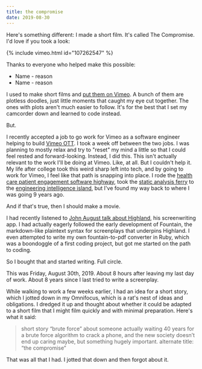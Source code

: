 ```yaml
---
title: the compromise
date: 2019-08-30
---
```


Here's something different: I made a short film. It's called The Compromise. I'd love if you took a look:

{% include vimeo.html id="107262547" %}

Thanks to everyone who helped make this possible:

* Name - reason
* Name - reason

I used to make short films and [put them on Vimeo](https://vimeo.com/maxjacobson).
A bunch of them are plotless doodles, just little moments that caught my eye cut together.
The ones with plots aren't much easier to follow.
It's for the best that I set my camcorder down and learned to code instead.

But.

I recently accepted a job to go work for Vimeo as a software engineer helping to build [Vimeo OTT].
I took a week off between the two jobs.
I was planning to mostly relax and try to "reset" my mind a little so that I could feel rested and forward-looking.
Instead, I did this.
This isn't actually relevant to the work I'll be doing at Vimeo.
Like, at all.
But I couldn't help it.
My life after college took this weird sharp left into tech, and by going to work for Vimeo, I feel like that path is snapping into place.
I rode the [health care patient engagement software highway][ch], took the [static analysis ferry][quality] to the [engineering intelligence island][velocity], but I've found my way back to where I was going 9 years ago.

[Vimeo OTT]: https://vimeo.com/ott/home
[ch]: https://cipherhealth.com/
[quality]: https://codeclimate.com/quality/
[velocity]: https://codeclimate.com/

And if that's true, then I should make a movie.

I had recently listened to [John August talk about Highland][dialog], his screenwriting app.
I had actually eagerly followed the early development of Fountain, the markdown-like plaintext syntax for screenplays that underpins Highland.
I even attempted to write my own fountain-to-pdf converter in Ruby, which was a boondoggle of a first coding project, but got me started on the path to coding.

[dialog]: https://dialogpodcast.net/season/1/episode/7/

So I bought that and started writing.
Full circle.

This was Friday, August 30th, 2019.
About 8 hours after leaving my last day of work.
About 8 years since I last tried to write a screenplay.

While walking to work a few weeks earlier, I had an idea for a short story, which I jotted down in my Omnifocus, which is a rat's nest of ideas and obligations.
I dredged it up and thought about whether it could be adapted to a short film that I might film quickly and with minimal preparation.
Here's what it said:

> short story “brute force” about someone actually waiting 40 years for a brute force algorithm to crack a phone, and the new society doesn’t end up caring maybe, but something hugely important. alternate title: “the compromise”

That was all that I had.
I jotted that down and then forgot about it.
